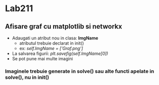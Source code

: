 # Lab211

## Afisare graf cu matplotlib si networkx

* Adaugati un atribut nou in clasa: **ImgName**
  * atributul trebuie declarat in init()
  * ex: *self.ImgName = ['Graf.png']*
* La salvarea figurii: *plt.savefig(self.ImgName[0])*
* Se pot pune mai multe imagini  
### Imaginele trebuie generate in solve() sau alte functi apelate in solve(), nu in init()
